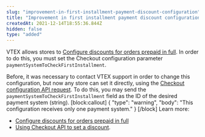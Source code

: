 ```yaml
---
slug: "improvement-in-first-installment-payment-discount-configuration"
title: "Improvement in first installment payment discount configuration"
createdAt: 2021-12-14T18:55:36.844Z
hidden: false
type: "added"
---
```


VTEX allows stores to [Configure discounts for orders prepaid in full](https://help.vtex.com/en/tutorial/configurar-desconto-de-preco-a-vista--7Lfcj9Wb5dpYfA2gKkACIt#). In order to do this, you must set the Checkout configuration parameter `paymentSystemToCheckFirstInstallment`. 

Before, it was necessary to contact VTEX support in order to change this configuration, but now any store can set it directly, using the [Checkout configuration API request](https://developers.vtex.com/vtex-rest-api/reference/configuration#updateorderformconfiguration). To do this, you may send the `paymentSystemToCheckFirstInstallment` field as the ID of the desired payment system (string).
[block:callout]
{
  "type": "warning",
  "body": "This configuration receives only one payment system."
}
[/block]
Learn more: 
- [Configure discounts for orders prepaid in full](https://help.vtex.com/en/tutorial/configurar-desconto-de-preco-a-vista--7Lfcj9Wb5dpYfA2gKkACIt#)
- [Using Checkout API to set a discount](https://developers.vtex.com/vtex-rest-api/docs/using-checkout-api-to-set-a-discount).